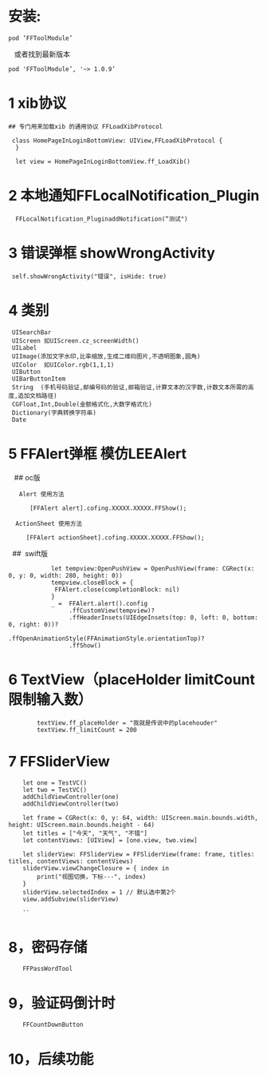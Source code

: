 
# 安装:
    pod ‘FFToolModule’
    
    或者找到最新版本
    
    pod 'FFToolModule’, '~> 1.0.9’ 


# 1 xib协议
    
    ## 专门用来加载xib 的通用协议 FFLoadXibProtocol 
  
  	 class HomePageInLoginBottomView: UIView,FFLoadXibProtocol {
 	  }
    
 	  let view = HomePageInLoginBottomView.ff_LoadXib()

# 2 本地通知FFLocalNotification_Plugin

      FFLocalNotification_PluginaddNotification(“测试")

# 3 错误弹框 showWrongActivity

     self.showWrongActivity("错误", isHide: true)
     
# 4 类别 
     UISearchBar 
     UIScreen 如UIScreen.cz_screenWidth()
     UILabel
     UIImage(添加文字水印,比率缩放,生成二维码图片,不透明图象,圆角)
     UIColor  如UIColor.rgb(1,1,1)
     UIButton
     UIBarButtonItem
     String  (手机号码验证,邮编号码的验证,邮箱验证,计算文本的汉字数,计数文本所需的高度,追加文档路径)
     CGFloat,Int,Double(金额格式化,大数字格式化)
     Dictionary(字典转换字符串)
     Date
# 5 FFAlert弹框 模仿LEEAlert
     ## oc版

       Alert 使用方法

          [FFAlert alert].cofing.XXXXX.XXXXX.FFShow();

      ActionSheet 使用方法

         [FFAlert actionSheet].cofing.XXXXX.XXXXX.FFShow();
         

   ##  swift版

                let tempview:OpenPushView = OpenPushView(frame: CGRect(x: 0, y: 0, width: 280, height: 0))
                tempview.closeBlock = {
                 FFAlert.close(completionBlock: nil)
                }
                _ =  FFAlert.alert().config
                     .ffCustomView(tempview)?
                     .ffHeaderInsets(UIEdgeInsets(top: 0, left: 0, bottom: 0, right: 0))?
                     .ffOpenAnimationStyle(FFAnimationStyle.orientationTop)?
                     .ffShow()


# 6 TextView（placeHolder limitCount限制输入数）
      
            textView.ff_placeHolder = "我就是传说中的placehouder"
            textView.ff_limitCount = 200
            
# 7 FFSliderView 
      
        let one = TestVC()
        let two = TestVC()
        addChildViewController(one)
        addChildViewController(two)
        
        let frame = CGRect(x: 0, y: 64, width: UIScreen.main.bounds.width, height: UIScreen.main.bounds.height - 64)
        let titles = ["今天", "天气", "不错"]
        let contentViews: [UIView] = [one.view, two.view]
        
        let sliderView: FFSliderView = FFSliderView(frame: frame, titles: titles, contentViews: contentViews)
        sliderView.viewChangeClosure = { index in
            print("视图切换，下标---", index)
        }
        sliderView.selectedIndex = 1 // 默认选中第2个
        view.addSubview(sliderView)
        
        ``
# 8，密码存储


        FFPassWordTool
# 9，验证码倒计时


        FFCountDownButton
        
# 10，后续功能
